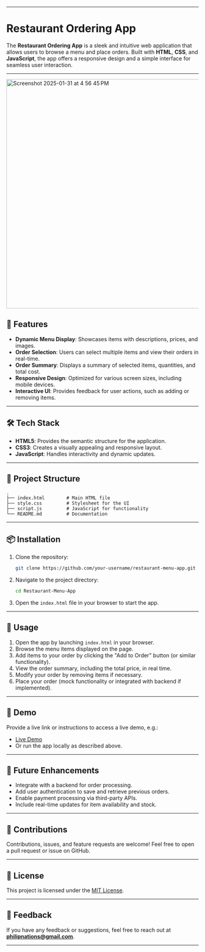 
---

# Restaurant Ordering App

The **Restaurant Ordering App** is a sleek and intuitive web application that allows users to browse a menu and place orders. Built with **HTML**, **CSS**, and **JavaScript**, the app offers a responsive design and a simple interface for seamless user interaction.

---

<img width="601" alt="Screenshot 2025-01-31 at 4 56 45 PM" src="https://github.com/user-attachments/assets/0b7992b6-bc10-4b96-9fe7-1334fb3d5b6e" />


## 🚀 Features

- **Dynamic Menu Display**: Showcases items with descriptions, prices, and images.
- **Order Selection**: Users can select multiple items and view their orders in real-time.
- **Order Summary**: Displays a summary of selected items, quantities, and total cost.
- **Responsive Design**: Optimized for various screen sizes, including mobile devices.
- **Interactive UI**: Provides feedback for user actions, such as adding or removing items.

---

## 🛠️ Tech Stack

- **HTML5**: Provides the semantic structure for the application.
- **CSS3**: Creates a visually appealing and responsive layout.
- **JavaScript**: Handles interactivity and dynamic updates.

---

## 📂 Project Structure

```plaintext
.
├── index.html        # Main HTML file
├── style.css         # Stylesheet for the UI
├── script.js         # JavaScript for functionality
└── README.md         # Documentation
```

---

## 📦 Installation

1. Clone the repository:
   ```bash
   git clone https://github.com/your-username/restaurant-menu-app.git
   ```
2. Navigate to the project directory:
   ```bash
   cd Restaurant-Menu-App
   ```
3. Open the `index.html` file in your browser to start the app.

---

## 🔧 Usage

1. Open the app by launching `index.html` in your browser.
2. Browse the menu items displayed on the page.
3. Add items to your order by clicking the "Add to Order" button (or similar functionality).
4. View the order summary, including the total price, in real time.
5. Modify your order by removing items if necessary.
6. Place your order (mock functionality or integrated with backend if implemented).

---

## 🎨 Demo

Provide a live link or instructions to access a live demo, e.g.:

- [Live Demo](https://localsdiner.netlify.app/)
- Or run the app locally as described above.

---

## 🚀 Future Enhancements

- Integrate with a backend for order processing.
- Add user authentication to save and retrieve previous orders.
- Enable payment processing via third-party APIs.
- Include real-time updates for item availability and stock.

---

## 🤝 Contributions

Contributions, issues, and feature requests are welcome! Feel free to open a pull request or issue on GitHub.

---

## 📜 License

This project is licensed under the [MIT License](LICENSE).

---

## 💬 Feedback

If you have any feedback or suggestions, feel free to reach out at **philipnations@gmail.com**.

---
